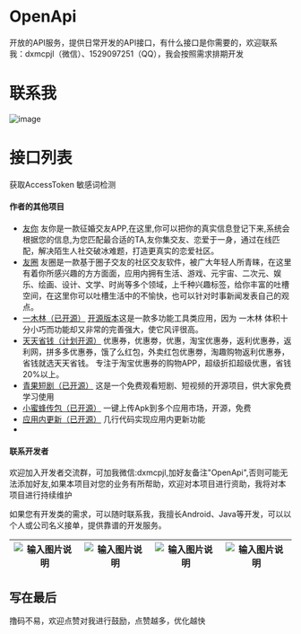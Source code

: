 # OpenApi
开放的API服务，提供日常开发的API接口，有什么接口是你需要的，欢迎联系我：dxmcpjl（微信）、1529097251（QQ），我会按照需求排期开发

# 联系我
![image](https://github.com/user-attachments/assets/5579609c-fc8e-4708-be0c-b673fb0c9335)

# 接口列表
获取AccessToken
敏感词检测

#### 作者的其他项目
- [友你](https://sj.qq.com/appdetail/com.youni.mobile) 友你是一款征婚交友APP,在这里,你可以把你的真实信息登记下来,系统会根据您的信息,为您匹配最合适的TA,友你集交友、恋爱于一身，通过在线匹配，解决陌生人社交破冰难题，打造更真实的恋爱社区。
- [友圈](https://sj.qq.com/appdetail/com.youquan.mobile) 友圈是一款基于圈子交友的社区交友软件，被广大年轻人所青睐，在这里有着你所感兴趣的方方面面，应用内拥有生活、游戏、元宇宙、二次元、娱乐、绘画、设计、文学、时尚等多个领域，上千种兴趣标签，给你丰富的吐槽空间，在这里你可以吐槽生活中的不愉快，也可以针对时事新闻发表自己的观点。
- [一木林（已开源）](https://sj.qq.com/appdetail/com.yimulin.mobile) [开源版本](https://github.com/dxmwl/Yimulin)这是一款多功能工具类应用，因为 一木林 体积十分小巧而功能却又非常的完善强大，使它风评很高。
- [天天省钱（计划开源）](https://sj.qq.com/appdetail/com.ttsq.mobile) 优惠券，优惠劵，优惠，淘宝优惠券，返利优惠券，返利网，拼多多优惠券，饿了么红包，外卖红包优惠劵，淘趣购物返利优惠券，省钱就选天天省钱。 专注于淘宝优惠券的购物APP，超级折扣超级优惠，省钱20%以上。
- [青果短剧（已开源）](https://github.com/dxmwl/qg_android) 这是一个免费观看短剧、短视频的开源项目，供大家免费学习使用
- [小蜜蜂传包（已开源）](https://github.com/dxmwl/new_bee_upload_app) 一键上传Apk到多个应用市场，开源，免费
- [应用内更新（已开源）](https://github.com/dxmwl/update_app_online) 几行代码实现应用内更新功能
- 
#### 联系开发者
欢迎加入开发者交流群，可加我微信:dxmcpjl,加好友备注"OpenApi",否则可能无法添加好友,如果本项目对您的业务有所帮助，欢迎对本项目进行资助，我将对本项目进行持续维护

如果您有开发类的需求，可以随时联系我，我擅长Android、Java等开发，可以以个人或公司名义接单，提供靠谱的开发服务。

| ![输入图片说明](pictures/6f4e4459ef7777c93b1e6ad351e2d96.jpg) | ![输入图片说明](pictures/751b466d70425e942fd25318c4c68b6.jpg) | ![输入图片说明](pictures/dd1fae18c9c1bf30d50070e951dfe39.jpg) | ![输入图片说明](pictures/54a5061995e4cd45dbc2be36e4dd8d0.jpg) |
|---------------------------------------------------------|---------------------------------------------------------|---------------------------------------------------------|---------------------------------------------------------|

## 写在最后
撸码不易，欢迎点赞对我进行鼓励，点赞越多，优化越快
